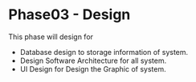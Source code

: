 # Phase03 - Design

This phase will design for
* Database design to storage information of system.
* Design Software Architecture for all system.
* UI Design for Design the Graphic of system.